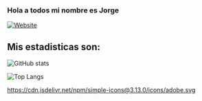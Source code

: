 ### Hola a todos mi nombre es Jorge
[![Website](https://img.shields.io/website?style=plastic&up_message=visitar&url=https%3A%2F%2Fcapdesis.com%2F)](https://capdesis.com)
## Mis estadisticas son:


![GitHub stats](https://github-readme-stats.vercel.app/api?username=chochy2001&show_icons=true&theme=tokyonight)


![Top Langs](https://github-readme-stats.vercel.app/api/top-langs/?username=chochy2001&show_icons=true&theme=tokyonight)

https://cdn.jsdelivr.net/npm/simple-icons@3.13.0/icons/adobe.svg



